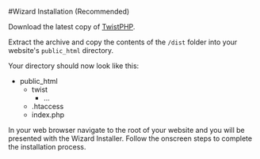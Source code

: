#Wizard Installation (Recommended)

Download the latest copy of [TwistPHP](https://github.com/TwistPHP/TwistPHP/releases/latest).

Extract the archive and copy the contents of the `/dist` folder into your website's `public_html` directory.

Your directory should now look like this:

* public_html
    * twist
        * ...
    * .htaccess
    * index.php
    
In your web browser navigate to the root of your website and you will be presented with the Wizard Installer. Follow the onscreen steps to complete the installation process. 

